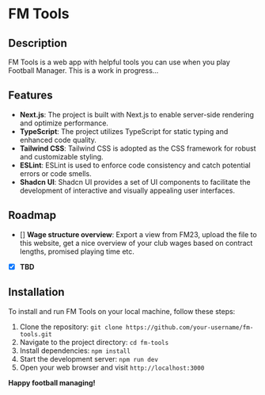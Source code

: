 # FM Tools

## Description
FM Tools is a web app with helpful tools you can use when you play Football Manager. This is a work in progress...

## Features
-  **Next.js**: The project is built with Next.js to enable server-side rendering and optimize performance.
-  **TypeScript**: The project utilizes TypeScript for static typing and enhanced code quality.
-  **Tailwind CSS**: Tailwind CSS is adopted as the CSS framework for robust and customizable styling.
-  **ESLint**: ESLint is used to enforce code consistency and catch potential errors or code smells.
-  **Shadcn UI**: Shadcn UI provides a set of UI components to facilitate the development of interactive and visually appealing user interfaces.

## Roadmap
 - [] **Wage structure overview**: Export a view from FM23, upload the file to this website, get a nice overview of your club wages based on contract lengths, promised playing time etc.
 - [X] **TBD**
## Installation
To install and run FM Tools on your local machine, follow these steps:

1. Clone the repository: `git clone https://github.com/your-username/fm-tools.git`
2. Navigate to the project directory: `cd fm-tools`
3. Install dependencies: `npm install`
4. Start the development server: `npm run dev`
5. Open your web browser and visit `http://localhost:3000`

**Happy football managing!**
